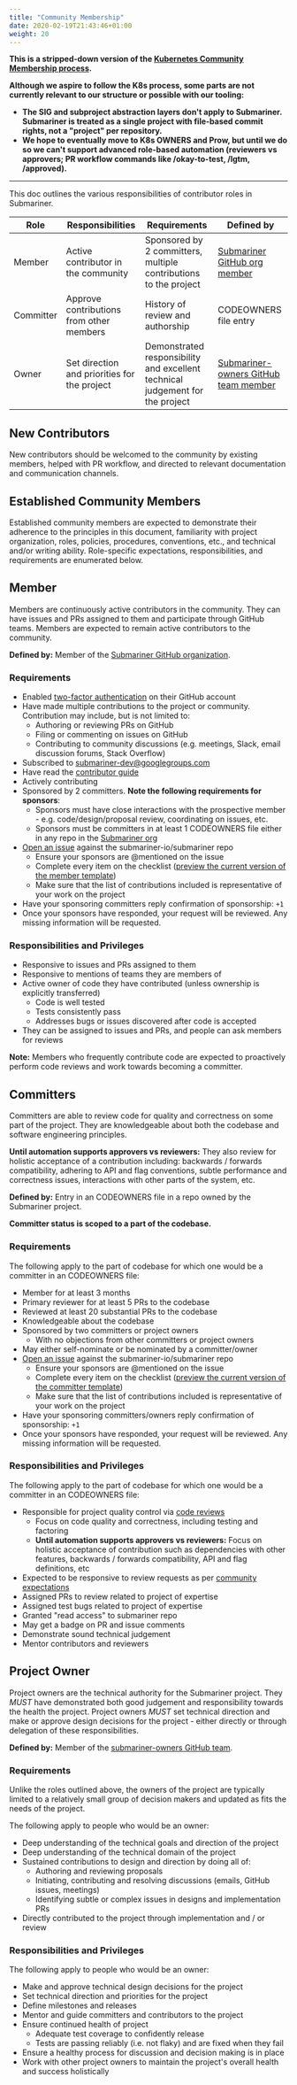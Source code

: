 ```yaml
---
title: "Community Membership"
date: 2020-02-19T21:43:46+01:00
weight: 20
---
```


**This is a stripped-down version of the [Kubernetes Community Membership
process][parent process].**

**Although we aspire to follow the K8s process, some parts are not currently
relevant to our structure or possible with our tooling:**

* **The SIG and subproject abstraction layers don't apply to Submariner.
  Submariner is treated as a single project with file-based commit rights, not
  a "project" per repository.**
* **We hope to eventually move to K8s OWNERS and Prow, but until we do so we
  can't support advanced role-based automation (reviewers vs approvers;
  PR workflow commands like /okay-to-test, /lgtm, /approved).**

---

This doc outlines the various responsibilities of contributor roles in
Submariner.

| Role | Responsibilities | Requirements | Defined by |
| ---- | ---------------- | ------------ | ---------- |
| Member | Active contributor in the community | Sponsored by 2 committers, multiple contributions to the project | [Submariner GitHub org member][org members] |
| Committer | Approve contributions from other members | History of review and authorship | CODEOWNERS file entry |
| Owner | Set direction and priorities for the project | Demonstrated responsibility and excellent technical judgement for the project | [Submariner-owners GitHub team member][owners team] |

## New Contributors

New contributors should be welcomed to the community by existing members,
helped with PR workflow, and directed to relevant documentation and
communication channels.

## Established Community Members

Established community members are expected to demonstrate their adherence to
the principles in this document, familiarity with project organization, roles,
policies, procedures, conventions, etc., and technical and/or writing ability.
Role-specific expectations, responsibilities, and requirements are enumerated
below.

## Member

Members are continuously active contributors in the community. They can have
issues and PRs assigned to them and participate through GitHub teams. Members
are expected to remain active contributors to the community.

**Defined by:** Member of the [Submariner GitHub organization][org members].

### Requirements

- Enabled [two-factor authentication] on their GitHub account
- Have made multiple contributions to the project or community. Contribution
  may include, but is not limited to:
    - Authoring or reviewing PRs on GitHub
    - Filing or commenting on issues on GitHub
    - Contributing to community discussions (e.g. meetings, Slack, email
      discussion forums, Stack Overflow)
- Subscribed to [submariner-dev@googlegroups.com]
- Have read the [contributor guide]
- Actively contributing
- Sponsored by 2 committers. **Note the following requirements for sponsors**:
    - Sponsors must have close interactions with the prospective member - e.g.
      code/design/proposal review, coordinating on issues, etc.
    - Sponsors must be committers in at least 1 CODEOWNERS file either in any
      repo in the [Submariner org]
- [Open an issue][membership request issue] against the submariner-io/submariner repo
   - Ensure your sponsors are @mentioned on the issue
   - Complete every item on the checklist ([preview the current version of the member template][membership template])
   - Make sure that the list of contributions included is representative of
     your work on the project
- Have your sponsoring committers reply confirmation of sponsorship: `+1`
- Once your sponsors have responded, your request will be reviewed. Any missing
  information will be requested.

### Responsibilities and Privileges

- Responsive to issues and PRs assigned to them
- Responsive to mentions of teams they are members of
- Active owner of code they have contributed (unless ownership is explicitly
  transferred)
  - Code is well tested
  - Tests consistently pass
  - Addresses bugs or issues discovered after code is accepted
- They can be assigned to issues and PRs, and people can ask members for
  reviews

**Note:** Members who frequently contribute code are expected to proactively
perform code reviews and work towards becoming a committer.

## Committers

Committers are able to review code for quality and correctness on some part of
the project. They are knowledgeable about both the codebase and software
engineering principles.

**Until automation supports approvers vs reviewers:** They also review for
holistic acceptance of a contribution including: backwards / forwards
compatibility, adhering to API and flag conventions, subtle performance and
correctness issues, interactions with other parts of the system, etc.

**Defined by:** Entry in an CODEOWNERS file in a repo owned by the Submariner
project.

**Committer status is scoped to a part of the codebase.**

### Requirements

The following apply to the part of codebase for which one would be a committer
in an CODEOWNERS file:

- Member for at least 3 months
- Primary reviewer for at least 5 PRs to the codebase
- Reviewed at least 20 substantial PRs to the codebase
- Knowledgeable about the codebase
- Sponsored by two committers or project owners
  - With no objections from other committers or project owners
- May either self-nominate or be nominated by a committer/owner
- [Open an issue][committership request issue] against the submariner-io/submariner repo
   - Ensure your sponsors are @mentioned on the issue
   - Complete every item on the checklist ([preview the current version of the committer template][committership template])
   - Make sure that the list of contributions included is representative of
     your work on the project
- Have your sponsoring committers/owners reply confirmation of sponsorship: `+1`
- Once your sponsors have responded, your request will be reviewed. Any missing
  information will be requested.

### Responsibilities and Privileges

The following apply to the part of codebase for which one would be a committer
in an CODEOWNERS file:

- Responsible for project quality control via [code reviews]
  - Focus on code quality and correctness, including testing and factoring
  - **Until automation supports approvers vs reviewers:** Focus on holistic
    acceptance of contribution such as dependencies with other features,
    backwards / forwards compatibility, API and flag definitions, etc
- Expected to be responsive to review requests as per [community expectations]
- Assigned PRs to review related to project of expertise
- Assigned test bugs related to project of expertise
- Granted "read access" to submariner repo
- May get a badge on PR and issue comments
- Demonstrate sound technical judgement
- Mentor contributors and reviewers

## Project Owner

Project owners are the technical authority for the Submariner project. They
*MUST* have demonstrated both good judgement and responsibility towards the
health the project. Project owners *MUST* set technical direction and make or
approve design decisions for the project - either directly or through
delegation of these responsibilities.

**Defined by:** Member of the [submariner-owners GitHub team][owners team].

### Requirements

Unlike the roles outlined above, the owners of the project are typically
limited to a relatively small group of decision makers and updated as fits the
needs of the project.

The following apply to people who would be an owner:

- Deep understanding of the technical goals and direction of the project
- Deep understanding of the technical domain of the project
- Sustained contributions to design and direction by doing all of:
  - Authoring and reviewing proposals
  - Initiating, contributing and resolving discussions (emails, GitHub issues,
    meetings)
  - Identifying subtle or complex issues in designs and implementation PRs
- Directly contributed to the project through implementation and / or review

### Responsibilities and Privileges

The following apply to people who would be an owner:

- Make and approve technical design decisions for the project
- Set technical direction and priorities for the project
- Define milestones and releases
- Mentor and guide committers and contributors to the project
- Ensure continued health of project
  - Adequate test coverage to confidently release
  - Tests are passing reliably (i.e. not flaky) and are fixed when they fail
- Ensure a healthy process for discussion and decision making is in place
- Work with other project owners to maintain the project's overall health and
  success holistically

[parent process]: https://github.com/kubernetes/community/blob/7d2ebad43cde06607cde3d55e9eed4bb08a286a9/community-membership.md
[code reviews]: https://github.com/kubernetes/community/blob/7d2ebad43cde06607cde3d55e9eed4bb08a286a9/contributors/guide/collab.md
[community expectations]: https://github.com/kubernetes/community/blob/7d2ebad43cde06607cde3d55e9eed4bb08a286a9/contributors/guide/expectations.md
[contributor guide]: https://submariner-io.github.io/contributing/
[Submariner org]: https://github.com/submariner
[submariner-dev@googlegroups.com]: https://groups.google.com/forum/#!forum/submariner-dev
[membership request issue]: https://github.com/submariner-io/submariner/issues/new?template=membership.md&title=REQUEST%3A%20New%20membership%20request%20for%20%3Cyour-GH-handle%3E
[membership template]: https://github.com/submariner-io/submariner/blob/master/.github/ISSUE_TEMPLATE/membership.md
[committership request issue]: https://github.com/submariner-io/submariner/issues/new?template=committership.md&title=REQUEST%3A%20New%20committer%20rights%20request%20for%20%3Cyour-GH-handle%3E
[committership template]: https://github.com/submariner-io/submariner/blob/master/.github/ISSUE_TEMPLATE/committership.md
[two-factor authentication]: https://help.github.com/articles/about-two-factor-authentication
[owners team]: https://github.com/orgs/submariner-io/teams/submariner-core
[org members]: https://github.com/orgs/submariner-io/people
